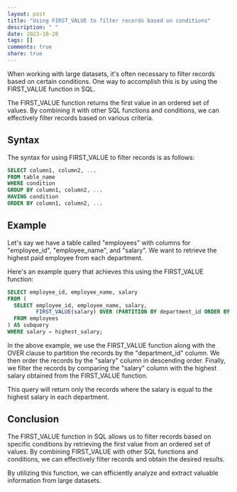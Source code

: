 ```yaml
---
layout: post
title: "Using FIRST_VALUE to filter records based on conditions"
description: " "
date: 2023-10-20
tags: []
comments: true
share: true
---
```


When working with large datasets, it's often necessary to filter records based on certain conditions. One way to accomplish this is by using the FIRST_VALUE function in SQL.

The FIRST_VALUE function returns the first value in an ordered set of values. By combining it with other SQL functions and conditions, we can effectively filter records based on various criteria.

## Syntax

The syntax for using FIRST_VALUE to filter records is as follows:

```sql
SELECT column1, column2, ...
FROM table_name
WHERE condition
GROUP BY column1, column2, ...
HAVING condition
ORDER BY column1, column2, ...
```

## Example

Let's say we have a table called "employees" with columns for "employee_id", "employee_name", and "salary". We want to retrieve the highest paid employee from each department.

Here's an example query that achieves this using the FIRST_VALUE function:

```sql
SELECT employee_id, employee_name, salary
FROM (
  SELECT employee_id, employee_name, salary,
         FIRST_VALUE(salary) OVER (PARTITION BY department_id ORDER BY salary DESC) AS highest_salary
  FROM employees
) AS subquery
WHERE salary = highest_salary;
```

In the above example, we use the FIRST_VALUE function along with the OVER clause to partition the records by the "department_id" column. We then order the records by the "salary" column in descending order. Finally, we filter the records by comparing the "salary" column with the highest salary obtained from the FIRST_VALUE function.

This query will return only the records where the salary is equal to the highest salary in each department.

## Conclusion

The FIRST_VALUE function in SQL allows us to filter records based on specific conditions by retrieving the first value from an ordered set of values. By combining FIRST_VALUE with other SQL functions and conditions, we can effectively filter records and obtain the desired results.

By utilizing this function, we can efficiently analyze and extract valuable information from large datasets.